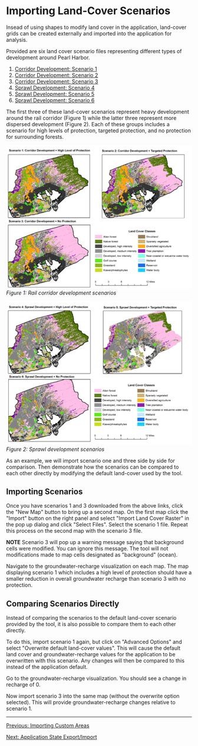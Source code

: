 
# Importing Land-Cover Scenarios

Insead of using shapes to modify land cover in the application, land-cover grids can be created externally and imported into the application for analysis.

Provided are six land cover scenario files representing different types of development around Pearl Harbor.

1. [Corridor Development: Scenario 1](https://github.com/ikewai/HIGRE-workshop/blob/main/assets/ph_75m_s1.asc)
2. [Corridor Development: Scenario 2](https://github.com/ikewai/HIGRE-workshop/blob/main/assets/ph_75m_s2.asc)
3. [Corridor Development: Scenario 3](https://github.com/ikewai/HIGRE-workshop/blob/main/assets/ph_75m_s3.asc)
4. [Sprawl Development: Scenario 4](https://github.com/ikewai/HIGRE-workshop/blob/main/assets/ph_75m_s4.asc)
5. [Sprawl Development: Scenario 5](https://github.com/ikewai/HIGRE-workshop/blob/main/assets/ph_75m_s5.asc)
6. [Sprawl Development: Scenario 6](https://github.com/ikewai/HIGRE-workshop/blob/main/assets/ph_75m_s6.asc)

The first three of these land-cover scenarios represent heavy development around the rail corridor (Figure 1) while the latter three represent more dispersed development (Figure 2). Each of these groups includes a scenario for high levels of protection, targeted protection, and no protection for surrounding forests.

![Corridor Scenarios](../assets/PH_corridor_scenarios.jpg)
*Figure 1: Rail corridor development scenarios*

![Sprawl Scenarios](../assets/PH_sprawl_scenarios.jpg)
*Figure 2: Sprawl development scenarios*

As an example, we will import scenario one and three side by side for comparison. Then demonstrate how the scenarios can be compared to each other directly by modifying the default land-cover used by the tool.

## Importing Scenarios

Once you have scenarios 1 and 3 downloaded from the above links, click the "New Map" button to bring up a second map. On the first map click the "Import" button on the right panel and select "Import Land Cover Raster" in the pop up dialog and click "Select Files". Select the scenario 1 file. Repeat this process on the second map with the scenario 3 file.

**NOTE** Scenario 3 will pop up a warning message saying that background cells were modified. You can ignore this message. The tool will not modifications made to map cells designated as "background" (ocean).

Navigate to the groundwater-recharge visualization on each map. The map displaying scenario 1 which includes a high level of protection should have a smaller reduction in overall groundwater recharge than scenario 3 with no protection.

## Comparing Scenarios Directly

Instead of comparing the scenarios to the default land-cover scenario provided by the tool, it is also possible to compare them to each other directly.

To do this, import scenario 1 again, but click on "Advanced Options" and select "Overwrite default land-cover values". This will cause the default land cover and groundwater-recharge values for the application to be overwritten with this scenario. Any changes will then be compared to this instead of the application default.

Go to the groundwater-recharge visualization. You should see a change in recharge of 0.

Now import scenario 3 into the same map (without the overwrite option selected). This will provide groundwater-recharge changes relative to scenario 1.

---

[Previous: Importing Custom Areas](./3_import_areas.md)

[Next: Application State Export/Import](./5_application_state.md)